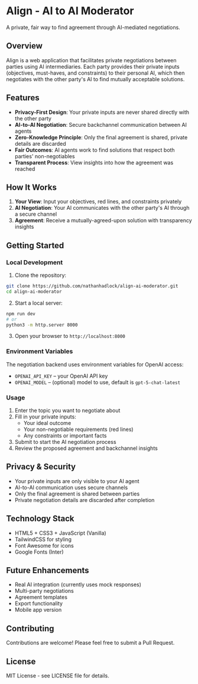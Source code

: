 # Align - AI to AI Moderator

A private, fair way to find agreement through AI-mediated negotiations.

## Overview

Align is a web application that facilitates private negotiations between parties using AI intermediaries. Each party provides their private inputs (objectives, must-haves, and constraints) to their personal AI, which then negotiates with the other party's AI to find mutually acceptable solutions.

## Features

- **Privacy-First Design**: Your private inputs are never shared directly with the other party
- **AI-to-AI Negotiation**: Secure backchannel communication between AI agents
- **Zero-Knowledge Principle**: Only the final agreement is shared, private details are discarded
- **Fair Outcomes**: AI agents work to find solutions that respect both parties' non-negotiables
- **Transparent Process**: View insights into how the agreement was reached

## How It Works

1. **Your View**: Input your objectives, red lines, and constraints privately
2. **AI Negotiation**: Your AI communicates with the other party's AI through a secure channel
3. **Agreement**: Receive a mutually-agreed-upon solution with transparency insights

## Getting Started

### Local Development

1. Clone the repository:
```bash
git clone https://github.com/nathanhadlock/align-ai-moderator.git
cd align-ai-moderator
```

2. Start a local server:
```bash
npm run dev
# or
python3 -m http.server 8000
```

3. Open your browser to `http://localhost:8000`

### Environment Variables

The negotiation backend uses environment variables for OpenAI access:

- `OPENAI_API_KEY` – your OpenAI API key
- `OPENAI_MODEL` – (optional) model to use, default is `gpt-5-chat-latest`

### Usage

1. Enter the topic you want to negotiate about
2. Fill in your private inputs:
   - Your ideal outcome
   - Your non-negotiable requirements (red lines)
   - Any constraints or important facts
3. Submit to start the AI negotiation process
4. Review the proposed agreement and backchannel insights

## Privacy & Security

- Your private inputs are only visible to your AI agent
- AI-to-AI communication uses secure channels
- Only the final agreement is shared between parties
- Private negotiation details are discarded after completion

## Technology Stack

- HTML5 + CSS3 + JavaScript (Vanilla)
- TailwindCSS for styling
- Font Awesome for icons
- Google Fonts (Inter)

## Future Enhancements

- Real AI integration (currently uses mock responses)
- Multi-party negotiations
- Agreement templates
- Export functionality
- Mobile app version

## Contributing

Contributions are welcome! Please feel free to submit a Pull Request.

## License

MIT License - see LICENSE file for details.